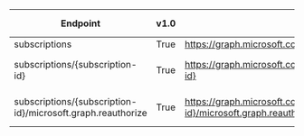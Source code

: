 | Endpoint | v1.0 | V1.0-Url | v1.0-Methods | beta | Beta-Url | Beta-Methods | Path | Root | Children | Segment |
| ----------| ----------| ----------| ----------| ----------| ----------| ----------| ----------| ----------| ----------| ----------|
| subscriptions| True| https://graph.microsoft.com/v1.0/subscriptions| Get Post| True| https://graph.microsoft.com/beta/subscriptions| Get Post| subscriptions| subscriptions| 1| subscriptions|
| subscriptions/{subscription-id}| True| https://graph.microsoft.com/v1.0/subscriptions/{subscription-id}| Get Patch Delete| True| https://graph.microsoft.com/beta/subscriptions/{subscription-id}| Get Patch Delete| subscriptions {subscription-id}| subscriptions| 1| {subscription-id}|
| subscriptions/{subscription-id}/microsoft.graph.reauthorize| True| https://graph.microsoft.com/v1.0/subscriptions/{subscription-id}/microsoft.graph.reauthorize| Post| True| https://graph.microsoft.com/beta/subscriptions/{subscription-id}/microsoft.graph.reauthorize| Post| subscriptions {subscription-id} microsoft.graph.reauthorize| subscriptions| 0| microsoft.graph.reauthorize|
